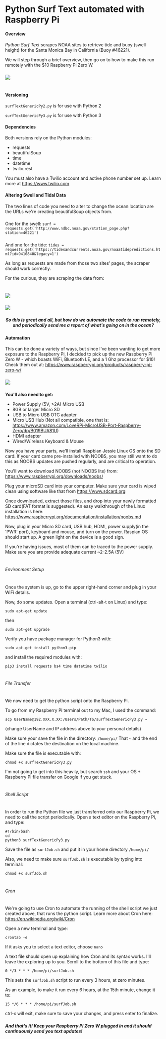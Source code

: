 # Python Surf Text automated with Raspberry Pi
[//]: # (Image References)

[image1]: ./images/text.jpg
[image2]: ./images/swell.jpg
[image3]: ./images/tides.jpg
[image4]: ./images/pizero.jpg

#### Overview
*Python Surf Text* scrapes NOAA sites to retrieve tide and buoy (swell height) for the Santa Monica Bay in California (Buoy #46221).

We will step through a brief overview, then go on to how to make this run remotely with the $10 Raspberry Pi Zero W.

### 

![][image1]

# 


#### Versioning
`surfTextGenericPy2.py` is for use with Python 2

`surfTextGenericPy3.py` is for use with Python 3

#### Dependencies
Both versions rely on the Python modules:
 - requests
 - beautifulSoup
 - time
 - datetime
 - twilio.rest

You must also have a Twilio account and active phone number set up. Learn more at https://www.twilio.com

#### Altering Swell and Tidal Data
The two lines of code you need to alter to change the ocean location are the URLs we're creating beautifulSoup objects from. 
### 
One for the swell:
`
surf = requests.get('http://www.ndbc.noaa.gov/station_page.php?station=46221')
`
### 
And one for the tide:
`
tides = requests.get('https://tidesandcurrents.noaa.gov/noaatidepredictions.html?id=9410840&legacy=1')
`

As long as requests are made from those two sites' pages, the scraper should work correctly.

For the curious, they are scraping the data from:
#
![][image2]
### 
![][image3]

### 


###  

##### <center>*So this is great and all, but how do we automate the code to run remotely, and periodically send me a report of what's going on in the ocean?*</center>

### 

### 

#### Automation
This can be done a variety of ways, but since I've been wanting to get more exposure to the Raspberry Pi, I decided to pick up the new Raspberry PI Zero W - which boasts WiFi, Bluetooth LE, and a 1 Ghz processor for $10! Check them out at: https://www.raspberrypi.org/products/raspberry-pi-zero-w/

### 
![][image4]
###

**You'll also need to get:**
- Power Supply (5V, >2A) Micro USB
- 8GB or larger Micro SD
- USB to Micro USB OTG adapter
- Micro USB Hub (Not all compatible, one that is: https://www.amazon.com/LoveRPi-MicroUSB-Port-Raspberry-Zero/dp/B019BUA81U)
- HDMI adapter
- Wired/Wireless Keyboard & Mouse

Now you have your parts, we'll install Raspbian Jessie Linux OS onto the SD card. If your card came pre-installed with NOOBS, you may still want to do this as NOOBS updates are pushed regularly, and are critical to operation. 

You'll want to download NOOBS (not NOOBS lite) from: https://www.raspberrypi.org/downloads/noobs/

Plug your microSD card into your computer. Make sure your card is wiped clean using software like that from https://www.sdcard.org

Once downloaded, extract those files, and drop into your newly formatted SD card(FAT format is suggested). An easy walkthrough of the Linux installation is here: https://www.raspberrypi.org/documentation/installation/noobs.md

Now, plug in your Micro SD card, USB hub, HDMI, power supply(in the 'PWR' port), keyboard and mouse, and turn on the power. Raspian OS should start up. A green light on the device is a good sign.

If you're having issues, most of them can be traced to the power supply. Make sure you are provide adequate current ~2-2.5A (5V)
#
###### Environment Setup
#
Once the system is up, go to the upper right-hand corner and plug in your WiFi details.

Now, do some updates. Open a terminal (ctrl-alt-t on Linux) and type:

`sudo apt-get update`

then

`sudo apt-get upgrade`

Verify you have package manager for Python3 with:

`sudo apt-get install python3-pip`

and install the required modules with:

`pip3 install requests bs4 time datetime twilio`

#
###### File Transfer
#
We now need to get the python script onto the Raspberry Pi.

To go from my Raspberry Pi terminal out to my Mac, I used the command:

`scp UserName@192.XXX.X.XX:/Users/Path/To/surfTextGenericPy3.py ~`

(change UserName and IP address above to your personal details)

Make sure your save the file in the directory: `/home/pi/`  That `~` and the end of the line dictates the destination on the local machine.

Make sure the file is executable with:

`chmod +x surfTextGenericPy3.py`

 I'm not going to get into this heavily, but search `ssh`  and your OS + Raspberry Pi file transfer on Google if you get stuck.
#
###### Shell Script
#
In order to run the Python file we just transferred onto our Raspberry Pi, we need to call the script periodically.
Open a text editor on the Raspberry Pi, and type:
```
#!/bin/bash
cd
python3 surfTextGenericPy3.py
```
Save the file as `surfJob.sh` and put it in your home directory `/home/pi/`

Also, we need to make sure `surfJob.sh` is executable by typing into terminal:
```
chmod +x surfJob.sh
```

#
###### Cron
#
We're going to use Cron to automate the running of the shell script we just created above, that runs the python script.  Learn more about Cron here: https://en.wikipedia.org/wiki/Cron

Open a new terminal and type:

`crontab -e`

If it asks you to select a text editor, choose `nano`

A text file should open up explaining how Cron and its syntax works. I'll leave the exploring up to you. Scroll to the bottom of this file and type:

`0 */3 * * * /home/pi/surfJob.sh`

This sets the `surfJob.sh` script to run every 3 hours, at zero minutes. 

As an example, to make it run every 6 hours, at the 15th minute, change it to: 

`15 */6 * * * /home/pi/surfJob.sh`

ctrl-x will exit, make sure to save your changes, and press enter to finalize.

### 
### 

##### And that's it! Keep your Raspberry Pi Zero W plugged in and it should continuously send you text updates!

